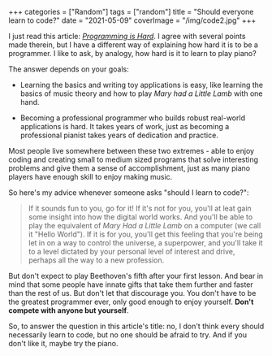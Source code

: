+++
categories = ["Random"]
tags = ["random"]
title = "Should everyone learn to code?"
date = "2021-05-09"
coverImage = "/img/code2.jpg"
+++

I just read this article: [*Programming is Hard*](https://dorinlazar.ro/2021-02-programming-is-hard/). I agree with several points made therein, but I have a different way of explaining how hard it is to be a programmer. I like to ask, by analogy, how hard is it to learn to play piano?

<!--more-->

The answer depends on your goals:

* Learning the basics and writing toy applications is easy, like learning the basics of music theory and how to play *Mary had a Little Lamb* with one hand.

* Becoming a professional programmer who builds robust real-world applications is hard. It takes years of work, just as becoming a professional pianist takes years of dedication and practice.

Most people live somewhere between these two extremes - able to enjoy coding and creating small to medium sized programs that solve interesting problems and give them a sense of accomplishment, just as many piano players have enough skill to enjoy making music.

So here's my advice whenever someone asks "should I learn to code?":

> If it sounds fun to you, go for it! If it's not for you, you'll at leat gain some insight into how the digital world works. And you'll be able to play the equivalent of *Mary Had a Little Lamb* on a computer (we call it "Hello World"). If it is for you, you'll get this feeling that you're being let in on a way to control the universe, a superpower, and you'll take it to a level dictated by your personal level of interest and drive, perhaps all the way to a new profession.

But don't expect to play Beethoven's fifth after your first lesson. And bear in mind that some people have innate gifts that take them further and faster than the rest of us. But don't let that discourage you. You don't have to be the greatest programmer ever, only good enough to enjoy yourself. **Don't compete with anyone but yourself**.

So, to answer the question in this article's title: no, I don't think every should necessarily learn to code, but no one should be afraid to try. And if you don't like it, maybe try the piano.
